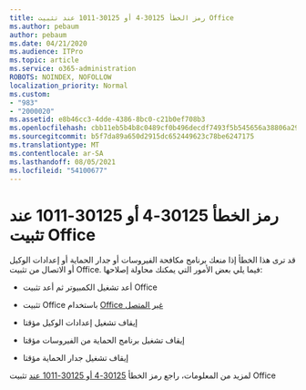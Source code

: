 ```yaml
---
title: رمز الخطأ 30125-4 أو 30125-1011 عند تثبيت Office
ms.author: pebaum
author: pebaum
ms.date: 04/21/2020
ms.audience: ITPro
ms.topic: article
ms.service: o365-administration
ROBOTS: NOINDEX, NOFOLLOW
localization_priority: Normal
ms.custom:
- "983"
- "2000020"
ms.assetid: e8b46cc3-4dde-4386-8bc0-c21b0ef708b3
ms.openlocfilehash: cbb11eb5b4b8c0489cf0b496decdf7493f5b545656a38806a29a0a252903e000
ms.sourcegitcommit: b5f7da89a650d2915dc652449623c78be6247175
ms.translationtype: MT
ms.contentlocale: ar-SA
ms.lasthandoff: 08/05/2021
ms.locfileid: "54100677"
---
```

# <a name="error-code-30125-4-or-30125-1011-when-installing-office"></a>رمز الخطأ 30125-4 أو 30125-1011 عند تثبيت Office

قد ترى هذا الخطأ إذا منعك برنامج مكافحة الفيروسات أو جدار الحماية أو إعدادات الوكيل أو الاتصال من تثبيت Office. فيما يلي بعض الأمور التي يمكنك محاولة إصلاحها:
  
- أعد تشغيل الكمبيوتر ثم أعد تثبيت Office

- تثبيت Office باستخدام [Office غير المتصل](https://support.office.com/article/f0a85fe7-118f-41cb-a791-d59cef96ad1c?wt.mc_id=Alchemy_ClientDIA)

- إيقاف تشغيل إعدادات الوكيل مؤقتا

- إيقاف تشغيل برنامج الحماية من الفيروسات مؤقتا

- إيقاف تشغيل جدار الحماية مؤقتا

لمزيد من المعلومات، راجع رمز الخطأ [30125-4 أو 30125-1011 عند](https://support.office.com/article/7bfabec6-76be-4cde-880e-819a9c569612?wt.mc_id=Alchemy_ClientDIA) تثبيت Office
  